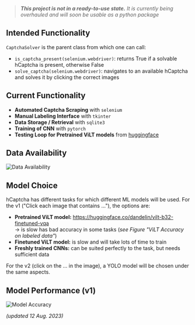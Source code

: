 > _**This project is not in a ready-to-use state.** It is currently being overhauled and will soon be usable as a python package_

## Intended Functionality
`CaptchaSolver` is the parent class from which one can call:
- `is_captcha_present(selenium.webdriver)`: returns True if a solvable hCaptcha is present, otherwise False
- `solve_captcha(selenium.webdriver)`: navigates to an available hCaptcha and solves it by clicking the correct images

## Current Functionality
- **Automated Captcha Scraping** with `selenium`
- **Manual Labeling Interface** with `tkinter`
- **Data Storage / Retrieval** with `sqlite3`
- **Training of CNN** with `pytorch`
- **Testing Loop for Pretrained ViLT models** from [huggingface](https://huggingface.co/dandelin/vilt-b32-finetuned-vqa)

## Data Availability
<img src="https://github.com/xTerradon/hcaptcha-solver/assets/64305142/8e1e78ce-7476-437b-8a1d-69c50174a5e3" alt="Data Availability">

## Model Choice
hCaptcha has different tasks for which different ML models will be used.
For the v1 ("Click each image that contains ..."), the options are:
- **Pretrained ViLT model:** https://huggingface.co/dandelin/vilt-b32-finetuned-vqa \
  -> is slow has bad accuracy in some tasks (_see Figure "ViLT Accuracy on labeled data"_)
- **Finetuned ViLT model:** is slow and will take lots of time to train
- **Freshly trained CNNs:** can be suited perfectly to the task, but needs sufficient data

For the v2 (click  on the ... in the image), a YOLO model will be chosen under the same aspects.

## Model Performance (v1)
<img src="https://github.com/xTerradon/hcaptcha-solver/assets/64305142/3b882156-6beb-4b53-ac0c-b4eac555b45e" alt="Model Accuracy">

_(updated 12 Aug. 2023)_
